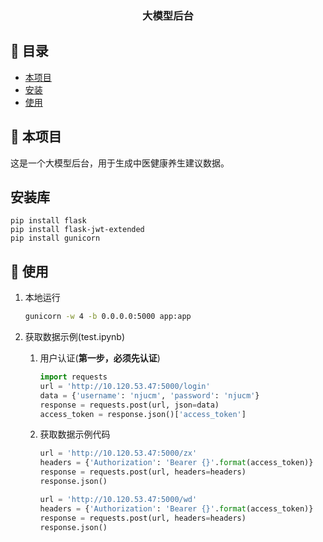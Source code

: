<h3 align="center">大模型后台</h3>


## 📝 目录

- [本项目](#about)
- [安装](#installation)
- [使用](#usage)

## 🧐 本项目 <a name = "about"></a>

这是一个大模型后台，用于生成中医健康养生建议数据。

## 安装库<a name = "installation"></a>

```
pip install flask
pip install flask-jwt-extended
pip install gunicorn
```

## 🎈 使用 <a name = "usage"></a>

1. 本地运行

   ```bash
   gunicorn -w 4 -b 0.0.0.0:5000 app:app
   ```

2. 获取数据示例(test.ipynb)

   1. 用户认证(**第一步，必须先认证**)

      ```python
      import requests
      url = 'http://10.120.53.47:5000/login'
      data = {'username': 'njucm', 'password': 'njucm'}
      response = requests.post(url, json=data)
      access_token = response.json()['access_token']
      ```

    2. 获取数据示例代码

        ````python
        url = 'http://10.120.53.47:5000/zx'
        headers = {'Authorization': 'Bearer {}'.format(access_token)}
        response = requests.post(url, headers=headers)
        response.json()
        ````
        ```python
        url = 'http://10.120.53.47:5000/wd'
        headers = {'Authorization': 'Bearer {}'.format(access_token)}
        response = requests.post(url, headers=headers)
        response.json()
        ```

         

